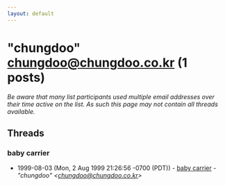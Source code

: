 ```yaml
---
layout: default
---
```


# "chungdoo" <chungdoo@chungdoo.co.kr> (1 posts)

_Be aware that many list participants used multiple email addresses over their time active on the list. As such this page may not contain all threads available._

## Threads

### baby carrier
+ 1999-08-03 (Mon,  2 Aug 1999 21:26:56 -0700 (PDT)) - [baby carrier](/archive/1999/08/3c98d8728b530ce306cff9d8587691b07255f57a8aa610a886dca410411b7887) - _"chungdoo" \<chungdoo@chungdoo.co.kr\>_


